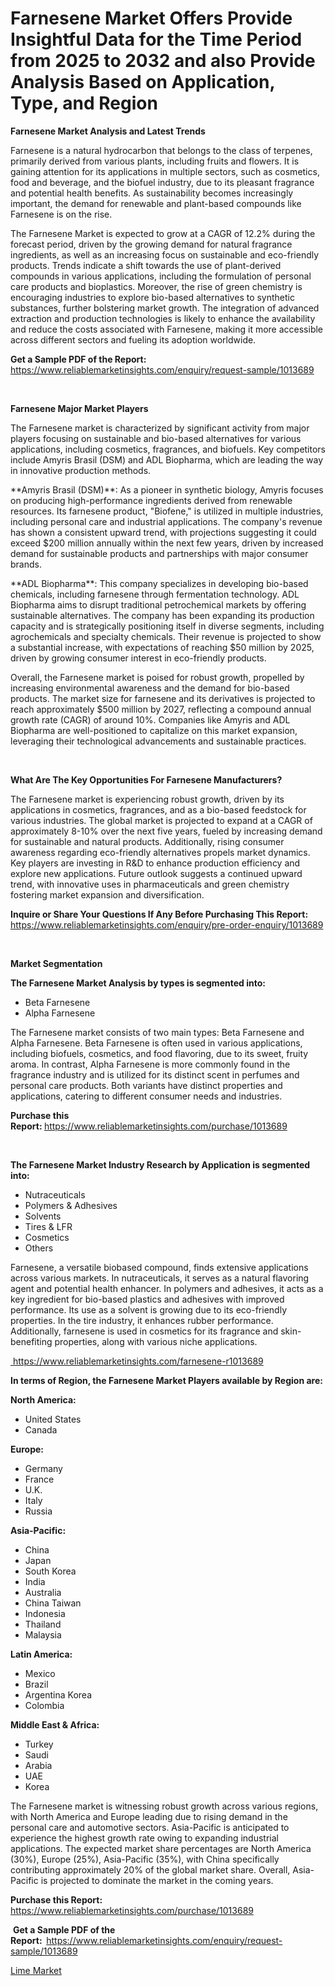 <p><h1>Farnesene Market Offers Provide Insightful Data for the Time Period from 2025 to 2032 and also Provide Analysis Based on Application, Type, and Region</h1></p><p><strong>Farnesene Market Analysis and Latest Trends</strong></p>
<p><p>Farnesene is a natural hydrocarbon that belongs to the class of terpenes, primarily derived from various plants, including fruits and flowers. It is gaining attention for its applications in multiple sectors, such as cosmetics, food and beverage, and the biofuel industry, due to its pleasant fragrance and potential health benefits. As sustainability becomes increasingly important, the demand for renewable and plant-based compounds like Farnesene is on the rise.</p><p>The Farnesene Market is expected to grow at a CAGR of 12.2% during the forecast period, driven by the growing demand for natural fragrance ingredients, as well as an increasing focus on sustainable and eco-friendly products. Trends indicate a shift towards the use of plant-derived compounds in various applications, including the formulation of personal care products and bioplastics. Moreover, the rise of green chemistry is encouraging industries to explore bio-based alternatives to synthetic substances, further bolstering market growth. The integration of advanced extraction and production technologies is likely to enhance the availability and reduce the costs associated with Farnesene, making it more accessible across different sectors and fueling its adoption worldwide.</p></p>
<p><strong>Get a Sample PDF of the Report:&nbsp;</strong> <a href="https://www.reliablemarketinsights.com/enquiry/request-sample/1013689?utm_campaign=2888&utm_medium=2&utm_source=Github&utm_content=ia&utm_term=02042025&utm_id=farnesene">https://www.reliablemarketinsights.com/enquiry/request-sample/1013689</a></p>
<p>&nbsp;</p>
<p><strong>Farnesene Major Market Players</strong></p>
<p><p>The Farnesene market is characterized by significant activity from major players focusing on sustainable and bio-based alternatives for various applications, including cosmetics, fragrances, and biofuels. Key competitors include Amyris Brasil (DSM) and ADL Biopharma, which are leading the way in innovative production methods.</p><p>**Amyris Brasil (DSM)**: As a pioneer in synthetic biology, Amyris focuses on producing high-performance ingredients derived from renewable resources. Its farnesene product, "Biofene," is utilized in multiple industries, including personal care and industrial applications. The company's revenue has shown a consistent upward trend, with projections suggesting it could exceed $200 million annually within the next few years, driven by increased demand for sustainable products and partnerships with major consumer brands.</p><p>**ADL Biopharma**: This company specializes in developing bio-based chemicals, including farnesene through fermentation technology. ADL Biopharma aims to disrupt traditional petrochemical markets by offering sustainable alternatives. The company has been expanding its production capacity and is strategically positioning itself in diverse segments, including agrochemicals and specialty chemicals. Their revenue is projected to show a substantial increase, with expectations of reaching $50 million by 2025, driven by growing consumer interest in eco-friendly products.</p><p>Overall, the Farnesene market is poised for robust growth, propelled by increasing environmental awareness and the demand for bio-based products. The market size for farnesene and its derivatives is projected to reach approximately $500 million by 2027, reflecting a compound annual growth rate (CAGR) of around 10%. Companies like Amyris and ADL Biopharma are well-positioned to capitalize on this market expansion, leveraging their technological advancements and sustainable practices.</p></p>
<p>&nbsp;</p>
<p><strong>What Are The Key Opportunities For Farnesene Manufacturers?</strong></p>
<p><p>The Farnesene market is experiencing robust growth, driven by its applications in cosmetics, fragrances, and as a bio-based feedstock for various industries. The global market is projected to expand at a CAGR of approximately 8-10% over the next five years, fueled by increasing demand for sustainable and natural products. Additionally, rising consumer awareness regarding eco-friendly alternatives propels market dynamics. Key players are investing in R&D to enhance production efficiency and explore new applications. Future outlook suggests a continued upward trend, with innovative uses in pharmaceuticals and green chemistry fostering market expansion and diversification.</p></p>
<p><strong>Inquire or Share Your Questions If Any Before Purchasing This Report:</strong> <a href="https://www.reliablemarketinsights.com/enquiry/pre-order-enquiry/1013689?utm_campaign=2888&utm_medium=2&utm_source=Github&utm_content=ia&utm_term=02042025&utm_id=farnesene">https://www.reliablemarketinsights.com/enquiry/pre-order-enquiry/1013689</a></p>
<p>&nbsp;</p>
<p><strong>Market Segmentation</strong></p>
<p><strong>The Farnesene Market Analysis by types is segmented into:</strong></p>
<p><ul><li>Beta Farnesene</li><li>Alpha Farnesene</li></ul></p>
<p><p>The Farnesene market consists of two main types: Beta Farnesene and Alpha Farnesene. Beta Farnesene is often used in various applications, including biofuels, cosmetics, and food flavoring, due to its sweet, fruity aroma. In contrast, Alpha Farnesene is more commonly found in the fragrance industry and is utilized for its distinct scent in perfumes and personal care products. Both variants have distinct properties and applications, catering to different consumer needs and industries.</p></p>
<p><strong>Purchase this Report:&nbsp;</strong><a href="https://www.reliablemarketinsights.com/purchase/1013689?utm_campaign=2888&utm_medium=2&utm_source=Github&utm_content=ia&utm_term=02042025&utm_id=farnesene">https://www.reliablemarketinsights.com/purchase/1013689</a></p>
<p>&nbsp;</p>
<p><strong>The Farnesene Market Industry Research by Application is segmented into:</strong></p>
<p><ul><li>Nutraceuticals</li><li>Polymers & Adhesives</li><li>Solvents</li><li>Tires & LFR</li><li>Cosmetics</li><li>Others</li></ul></p>
<p><p>Farnesene, a versatile biobased compound, finds extensive applications across various markets. In nutraceuticals, it serves as a natural flavoring agent and potential health enhancer. In polymers and adhesives, it acts as a key ingredient for bio-based plastics and adhesives with improved performance. Its use as a solvent is growing due to its eco-friendly properties. In the tire industry, it enhances rubber performance. Additionally, farnesene is used in cosmetics for its fragrance and skin-benefiting properties, along with various niche applications.</p></p>
<p><a href="https://www.reliablemarketinsights.com/farnesene-r1013689?utm_campaign=2888&utm_medium=2&utm_source=Github&utm_content=ia&utm_term=02042025&utm_id=farnesene">&nbsp;https://www.reliablemarketinsights.com/farnesene-r1013689</a></p>
<p><strong>In terms of Region, the Farnesene Market Players available by Region are:</strong></p>
<p>
    <p> <strong> North America: </strong>
        <ul>
            <li>United States</li>
            <li>Canada</li>
        </ul>
        </p> 
    <p> <strong> Europe: </strong>
        <ul>
            <li>Germany</li>
            <li>France</li>
            <li>U.K.</li>
            <li>Italy</li>
            <li>Russia</li>
        </ul>
        </p> 
    <p> <strong> Asia-Pacific: </strong>
        <ul>
            <li>China</li>
            <li>Japan</li>
            <li>South Korea</li>
            <li>India</li>
            <li>Australia</li>
            <li>China Taiwan</li>
            <li>Indonesia</li>
            <li>Thailand</li>
            <li>Malaysia</li>
        </ul>
        </p> 
    <p> <strong> Latin America: </strong>
        <ul>
            <li>Mexico</li>
            <li>Brazil</li>
            <li>Argentina Korea</li>
            <li>Colombia</li>
        </ul>
        </p> 
    <p> <strong> Middle East & Africa: </strong>
        <ul>
            <li>Turkey</li>
            <li>Saudi</li>
            <li>Arabia</li>
            <li>UAE</li>
            <li>Korea</li>
        </ul>
    </p>
    </p>
<p><p>The Farnesene market is witnessing robust growth across various regions, with North America and Europe leading due to rising demand in the personal care and automotive sectors. Asia-Pacific is anticipated to experience the highest growth rate owing to expanding industrial applications. The expected market share percentages are North America (30%), Europe (25%), Asia-Pacific (35%), with China specifically contributing approximately 20% of the global market share. Overall, Asia-Pacific is projected to dominate the market in the coming years.</p></p>
<p><strong>Purchase this Report: </strong><a href="https://www.reliablemarketinsights.com/purchase/1013689?utm_campaign=2888&utm_medium=2&utm_source=Github&utm_content=ia&utm_term=02042025&utm_id=farnesene">https://www.reliablemarketinsights.com/purchase/1013689</a></p>
<p>&nbsp;<strong>Get a Sample PDF of the Report:&nbsp;&nbsp;</strong><a href="https://www.reliablemarketinsights.com/enquiry/request-sample/1013689?utm_campaign=2888&utm_medium=2&utm_source=Github&utm_content=ia&utm_term=02042025&utm_id=farnesene">https://www.reliablemarketinsights.com/enquiry/request-sample/1013689</a></p>
<p><strong></strong></p>
<p><p><a href="https://github.com/abantolemox08/Market-Research-Report-List-1/blob/main/lime-market.md?utm_campaign=2888&utm_medium=2&utm_source=Github&utm_content=ia&utm_term=02042025&utm_id=farnesene">Lime Market</a></p></p>